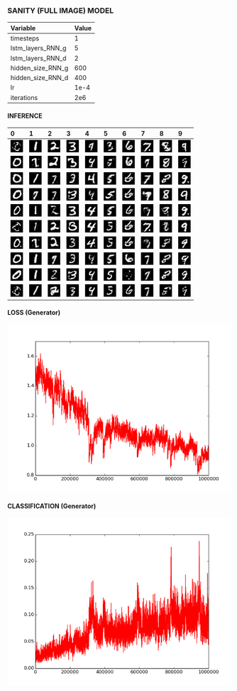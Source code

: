 ### SANITY (FULL IMAGE) MODEL

| Variable          | Value     |
| :---------------- | :---------|
| timesteps         | 1         |
| lstm_layers_RNN_g | 5        |
| lstm_layers_RNN_d | 2         |
| hidden_size_RNN_g | 600       |
| hidden_size_RNN_d | 400       |
| lr                | 1e-4    |
| iterations        | 2e6       |

#### INFERENCE

|0|1|2|3|4|5|6|7|8|9|
|:---|:---|:---|:---|:---|:---|:---|:---|:---|:---|
|![alt tag](samples/im0_sanity_1.png)|![alt tag](samples/im1_sanity_1.png)|![alt tag](samples/im2_sanity_1.png)|![alt tag](samples/im3_sanity_1.png)|![alt tag](samples/im4_sanity_1.png)|![alt tag](samples/im5_sanity_1.png)|![alt tag](samples/im6_sanity_1.png)|![alt tag](samples/im7_sanity_1.png)|![alt tag](samples/im8_sanity_1.png)|![alt tag](samples/im9_sanity_1.png)|
|![alt tag](samples/im0_sanity_2.png)|![alt tag](samples/im1_sanity_2.png)|![alt tag](samples/im2_sanity_2.png)|![alt tag](samples/im3_sanity_2.png)|![alt tag](samples/im4_sanity_2.png)|![alt tag](samples/im5_sanity_2.png)|![alt tag](samples/im6_sanity_2.png)|![alt tag](samples/im7_sanity_2.png)|![alt tag](samples/im8_sanity_2.png)|![alt tag](samples/im9_sanity_2.png)|
|![alt tag](samples/im0_sanity_3.png)|![alt tag](samples/im1_sanity_3.png)|![alt tag](samples/im2_sanity_3.png)|![alt tag](samples/im3_sanity_3.png)|![alt tag](samples/im4_sanity_3.png)|![alt tag](samples/im5_sanity_3.png)|![alt tag](samples/im6_sanity_3.png)|![alt tag](samples/im7_sanity_3.png)|![alt tag](samples/im8_sanity_3.png)|![alt tag](samples/im9_sanity_3.png)|
|![alt tag](samples/im0_sanity_4.png)|![alt tag](samples/im1_sanity_4.png)|![alt tag](samples/im2_sanity_4.png)|![alt tag](samples/im3_sanity_4.png)|![alt tag](samples/im4_sanity_4.png)|![alt tag](samples/im5_sanity_4.png)|![alt tag](samples/im6_sanity_4.png)|![alt tag](samples/im7_sanity_4.png)|![alt tag](samples/im8_sanity_4.png)|![alt tag](samples/im9_sanity_4.png)|
|![alt tag](samples/im0_sanity_5.png)|![alt tag](samples/im1_sanity_5.png)|![alt tag](samples/im2_sanity_5.png)|![alt tag](samples/im3_sanity_5.png)|![alt tag](samples/im4_sanity_5.png)|![alt tag](samples/im5_sanity_5.png)|![alt tag](samples/im6_sanity_5.png)|![alt tag](samples/im7_sanity_5.png)|![alt tag](samples/im8_sanity_5.png)|![alt tag](samples/im9_sanity_5.png)|
|![alt tag](samples/im0_sanity_6.png)|![alt tag](samples/im1_sanity_6.png)|![alt tag](samples/im2_sanity_6.png)|![alt tag](samples/im3_sanity_6.png)|![alt tag](samples/im4_sanity_6.png)|![alt tag](samples/im5_sanity_6.png)|![alt tag](samples/im6_sanity_6.png)|![alt tag](samples/im7_sanity_6.png)|![alt tag](samples/im8_sanity_6.png)|![alt tag](samples/im9_sanity_6.png)|
|![alt tag](samples/im0_sanity_7.png)|![alt tag](samples/im1_sanity_7.png)|![alt tag](samples/im2_sanity_7.png)|![alt tag](samples/im3_sanity_7.png)|![alt tag](samples/im4_sanity_7.png)|![alt tag](samples/im5_sanity_7.png)|![alt tag](samples/im6_sanity_7.png)|![alt tag](samples/im7_sanity_7.png)|![alt tag](samples/im8_sanity_7.png)|![alt tag](samples/im9_sanity_7.png)|
|![alt tag](samples/im0_sanity_8.png)|![alt tag](samples/im1_sanity_8.png)|![alt tag](samples/im2_sanity_8.png)|![alt tag](samples/im3_sanity_8.png)|![alt tag](samples/im4_sanity_8.png)|![alt tag](samples/im5_sanity_8.png)|![alt tag](samples/im6_sanity_8.png)|![alt tag](samples/im7_sanity_8.png)|![alt tag](samples/im8_sanity_8.png)|![alt tag](samples/im9_sanity_8.png)|
|![alt tag](samples/im0_sanity_9.png)|![alt tag](samples/im1_sanity_9.png)|![alt tag](samples/im2_sanity_9.png)|![alt tag](samples/im3_sanity_9.png)|![alt tag](samples/im4_sanity_9.png)|![alt tag](samples/im5_sanity_9.png)|![alt tag](samples/im6_sanity_9.png)|![alt tag](samples/im7_sanity_9.png)|![alt tag](samples/im8_sanity_9.png)|![alt tag](samples/im9_sanity_9.png)|
|![alt tag](samples/im0_sanity_10.png)|![alt tag](samples/im1_sanity_10.png)|![alt tag](samples/im2_sanity_10.png)|![alt tag](samples/im3_sanity_10.png)|![alt tag](samples/im4_sanity_10.png)|![alt tag](samples/im5_sanity_10.png)|![alt tag](samples/im6_sanity_10.png)|![alt tag](samples/im7_sanity_10.png)|![alt tag](samples/im8_sanity_10.png)|![alt tag](samples/im9_sanity_10.png)|

#### LOSS (Generator)

![alt tag](loss.png)

#### CLASSIFICATION (Generator)

![alt tag](classification.png)

